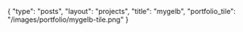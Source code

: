 {
	"type": "posts",
	"layout": "projects",
	"title": "mygelb",
	"portfolio_tile": "/images/portfolio/mygelb-tile.png"
}